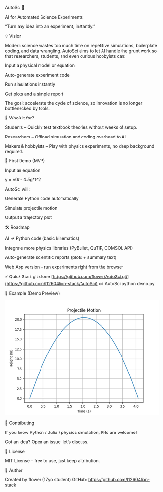 AutoSci 🌌

AI for Automated Science Experiments

“Turn any idea into an experiment, instantly.”

💡 Vision

Modern science wastes too much time on repetitive simulations, boilerplate coding, and data wrangling. AutoSci aims to let AI handle the grunt work so that researchers, students, and even curious hobbyists can:

Input a physical model or equation

Auto-generate experiment code

Run simulations instantly

Get plots and a simple report

The goal: accelerate the cycle of science, so innovation is no longer bottlenecked by tools.

🎯 Who’s it for?

Students – Quickly test textbook theories without weeks of setup.

Researchers – Offload simulation and coding overhead to AI.

Makers & hobbyists – Play with physics experiments, no deep background required.

🚀 First Demo (MVP)

Input an equation:

y = v0*t - 0.5*g*t^2


AutoSci will:

Generate Python code automatically

Simulate projectile motion

Output a trajectory plot

🛠 Roadmap

 AI → Python code (basic kinematics)

 Integrate more physics libraries (PyBullet, QuTiP, COMSOL API)

 Auto-generate scientific reports (plots + summary text)

 Web App version – run experiments right from the browser

⚡ Quick Start
git clone [https://github.com/flower/AutoSci.git](https://github.com/l12604lion-stack/AutoSci)
cd AutoSci
python demo.py

📸 Example (Demo Preview)

![Trajectory Demo](trajectory.png)

🤝 Contributing

If you know Python / Julia / physics simulation, PRs are welcome!

Got an idea? Open an issue, let’s discuss.

📜 License

MIT License – free to use, just keep attribution.

👤 Author

Created by flower (17yo student)
GitHub: https://github.com/l12604lion-stack
